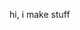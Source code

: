 hi, i make stuff

<!--<a rel="me" href="https://so.fyle.uk/@s"><img src="https://img.shields.io/mastodon/follow/109961939065829579?color=%23363a4f&domain=https%3A%2F%2Fso.fyle.uk&label=%40s%40so.fyle.uk&logo=mastodon&logoColor=8aadf4&style=flat-square"></a>-->
